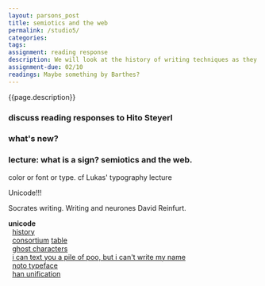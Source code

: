 ```yaml
---  
layout: parsons_post  
title: semiotics and the web
permalink: /studio5/  
categories:   
tags:  
assignment: reading response
description: We will look at the history of writing techniques as they relate to the Web, from the invention of writing to unicode.
assignment-due: 02/10
readings: Maybe something by Barthes?
---  
```


{{page.description}}

### discuss reading responses to Hito Steyerl

### what's new?

### lecture: what is a sign? semiotics and the web.

color or font or type. cf Lukas' typography lecture

Unicode!!!

Socrates writing. Writing and neurones David Reinfurt.

**unicode**  
  [history](https://en.wikipedia.org/wiki/Unicode#Origin_and_development)  
  [consortium](https://home.unicode.org) [table](https://unicode-table.com/en/#basic-latin)  
  [ghost characters](https://www.dampfkraft.com/ghost-characters.html)  
  [i can text you a pile of poo, but i can't write my name](https://modelviewculture.com/pieces/i-can-text-you-a-pile-of-poo-but-i-cant-write-my-name)  
  [noto typeface](https://www.google.com/get/noto/)  
  [han unification](https://en.wikipedia.org/wiki/Han_unification)  
